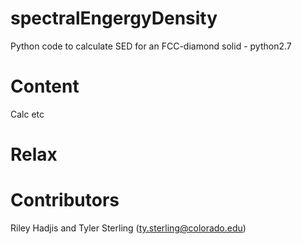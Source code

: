 # spectralEngergyDensity
Python code to calculate SED for an FCC-diamond solid - python2.7
# Content
  Calc
    etc

# Relax


# Contributors
Riley Hadjis and
Tyler Sterling (ty.sterling@colorado.edu)
